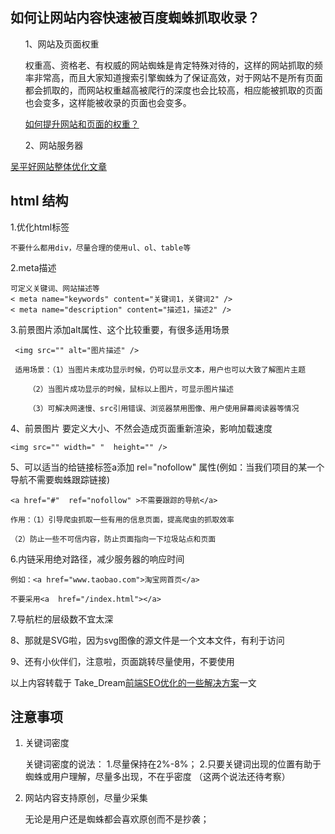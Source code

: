 ## 如何让网站内容快速被百度蜘蛛抓取收录？
<ul>
    <li style="list-style:none;">
        <p>1、网站及页面权重</p>
        <p>权重高、资格老、有权威的网站蜘蛛是肯定特殊对待的，这样的网站抓取的频率非常高，而且大家知道搜索引擎蜘蛛为了保证高效，对于网站不是所有页面都会抓取的，而网站权重越高被爬行的深度也会比较高，相应能被抓取的页面也会变多，这样能被收录的页面也会变多。</p>
        <a href="./如何提升网站和页面的权重.md">如何提升网站和页面的权重？</a>
    </li>
    <li style="list-style:none;">
        <P>2、网站服务器</p>
    </li>
</ul>

<a href="http://baijiahao.baidu.com/s?id=1551718719900275&wfr=spider&for=pc">吴平好网站整体优化文章</a>

## html 结构

1.优化html标签

    不要什么都用div，尽量合理的使用ul、ol、table等
2.meta描述

    可定义关键词、网站描述等
    < meta name="keywords" content="关键词1，关键词2" />
    < meta name="description" content="描述1，描述2" />



3.前景图片<img />添加alt属性、这个比较重要，有很多适用场景

     <img src="" alt="图片描述" />

     适用场景：（1）当图片未成功显示时候，仍可以显示文本，用户也可以大致了解图片主题

        （2）当图片成功显示的时候，鼠标以上图片，可显示图片描述

        （3）可解决网速慢、src引用错误、浏览器禁用图像、用户使用屏幕阅读器等情况



4、前景图片<img /> 要定义大小、不然会造成页面重新渲染，影响加载速度

    <img src="" width=" "  height="" />



5、可以适当的给链接标签a添加 rel="nofollow" 属性(例如：当我们项目的某一个导航不需要蜘蛛跟踪链接)

    <a href="#"  ref="nofollow" >不需要跟踪的导航</a>

    作用：（1）引导爬虫抓取一些有用的信息页面，提高爬虫的抓取效率

    （2）防止一些不可信内容，防止页面指向一下垃圾站点和页面

6.内链采用绝对路径，减少服务器的响应时间

    例如：<a href="www.taobao.com">淘宝网首页</a>

    不要采用<a  href="/index.html"></a>
    
7.导航栏的层级数不宜太深

8、那就是SVG啦，因为svg图像的源文件是一个文本文件，有利于访问

9、还有小伙伴们，注意啦，页面跳转尽量使用<a href="#"></a>，不要使用<div onclick=""></div>

以上内容转载于 Take_Dream[前端SEO优化的一些解决方案](https://blog.csdn.net/Take_Dream_as_Horse/article/details/53064508)一文
## 注意事项

1. 关键词密度

    关键词密度的说法：
        1.尽量保持在2%-8%；
        2.只要关键词出现的位置有助于蜘蛛或用户理解，尽量多出现，不在乎密度
        （这两个说法还待考察）

2. 网站内容支持原创，尽量少采集

    无论是用户还是蜘蛛都会喜欢原创而不是抄袭；